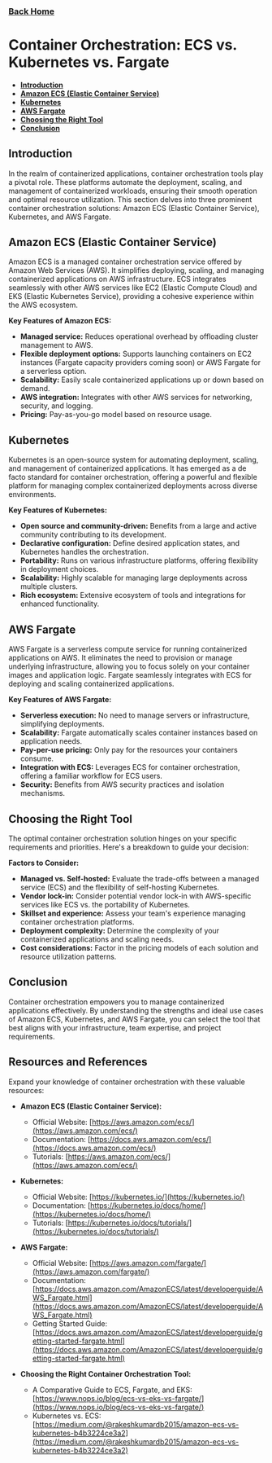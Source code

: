 ### [Back Home](../../README.md)
# Container Orchestration: ECS vs. Kubernetes vs. Fargate

* **[Introduction](#introduction)**
* **[Amazon ECS (Elastic Container Service)](#amazon-ecs-elastic-container-service)**
* **[Kubernetes](#kubernetes)**
* **[AWS Fargate](#aws-fargate)**
* **[Choosing the Right Tool](#choosing-the-right-tool)**
* **[Conclusion](#conclusion)**


## Introduction

In the realm of containerized applications, container orchestration tools play a pivotal role. These platforms automate the deployment, scaling, and management of containerized workloads, ensuring their smooth operation and optimal resource utilization. This section delves into three prominent container orchestration solutions: Amazon ECS (Elastic Container Service), Kubernetes, and AWS Fargate.

## Amazon ECS (Elastic Container Service)

Amazon ECS is a managed container orchestration service offered by Amazon Web Services (AWS). It simplifies deploying, scaling, and managing containerized applications on AWS infrastructure. ECS integrates seamlessly with other AWS services like EC2 (Elastic Compute Cloud) and EKS (Elastic Kubernetes Service), providing a cohesive experience within the AWS ecosystem.

**Key Features of Amazon ECS:**

* **Managed service:** Reduces operational overhead by offloading cluster management to AWS.
* **Flexible deployment options:** Supports launching containers on EC2 instances (Fargate capacity providers coming soon) or AWS Fargate for a serverless option.
* **Scalability:** Easily scale containerized applications up or down based on demand.
* **AWS integration:** Integrates with other AWS services for networking, security, and logging.
* **Pricing:** Pay-as-you-go model based on resource usage.


## Kubernetes

Kubernetes is an open-source system for automating deployment, scaling, and management of containerized applications. It has emerged as a de facto standard for container orchestration, offering a powerful and flexible platform for managing complex containerized deployments across diverse environments.

**Key Features of Kubernetes:**

* **Open source and community-driven:** Benefits from a large and active community contributing to its development.
* **Declarative configuration:** Define desired application states, and Kubernetes handles the orchestration.
* **Portability:** Runs on various infrastructure platforms, offering flexibility in deployment choices.
* **Scalability:** Highly scalable for managing large deployments across multiple clusters.
* **Rich ecosystem:** Extensive ecosystem of tools and integrations for enhanced functionality. 


## AWS Fargate

AWS Fargate is a serverless compute service for running containerized applications on AWS. It eliminates the need to provision or manage underlying infrastructure, allowing you to focus solely on your container images and application logic. Fargate seamlessly integrates with ECS for deploying and scaling containerized applications.

**Key Features of AWS Fargate:**

* **Serverless execution:** No need to manage servers or infrastructure, simplifying deployments.
* **Scalability:** Fargate automatically scales container instances based on application needs.
* **Pay-per-use pricing:** Only pay for the resources your containers consume.
* **Integration with ECS:** Leverages ECS for container orchestration, offering a familiar workflow for ECS users.
* **Security:** Benefits from AWS security practices and isolation mechanisms.


## Choosing the Right Tool

The optimal container orchestration solution hinges on your specific requirements and priorities. Here's a breakdown to guide your decision:

**Factors to Consider:**

* **Managed vs. Self-hosted:** Evaluate the trade-offs between a managed service (ECS) and the flexibility of self-hosting Kubernetes.
* **Vendor lock-in:** Consider potential vendor lock-in with AWS-specific services like ECS vs. the portability of Kubernetes.
* **Skillset and experience:** Assess your team's experience managing container orchestration platforms.
* **Deployment complexity:** Determine the complexity of your containerized applications and scaling needs.
* **Cost considerations:** Factor in the pricing models of each solution and resource utilization patterns.


## Conclusion

Container orchestration empowers you to manage containerized applications effectively. By understanding the strengths and ideal use cases of Amazon ECS, Kubernetes, and AWS Fargate, you can select the tool that best aligns with your infrastructure, team expertise, and project requirements.

## Resources and References

Expand your knowledge of container orchestration with these valuable resources:

* **Amazon ECS (Elastic Container Service):**
    * Official Website: [https://aws.amazon.com/ecs/](https://aws.amazon.com/ecs/)
    * Documentation: [https://docs.aws.amazon.com/ecs/](https://docs.aws.amazon.com/ecs/)
    * Tutorials: [https://aws.amazon.com/ecs/](https://aws.amazon.com/ecs/)

* **Kubernetes:**
    * Official Website: [https://kubernetes.io/](https://kubernetes.io/)
    * Documentation: [https://kubernetes.io/docs/home/](https://kubernetes.io/docs/home/)
    * Tutorials: [https://kubernetes.io/docs/tutorials/](https://kubernetes.io/docs/tutorials/)

* **AWS Fargate:**
    * Official Website: [https://aws.amazon.com/fargate/](https://aws.amazon.com/fargate/)
    * Documentation: [https://docs.aws.amazon.com/AmazonECS/latest/developerguide/AWS_Fargate.html](https://docs.aws.amazon.com/AmazonECS/latest/developerguide/AWS_Fargate.html)
    * Getting Started Guide: [https://docs.aws.amazon.com/AmazonECS/latest/developerguide/getting-started-fargate.html](https://docs.aws.amazon.com/AmazonECS/latest/developerguide/getting-started-fargate.html)

* **Choosing the Right Container Orchestration Tool:**
    * A Comparative Guide to ECS, Fargate, and EKS: [https://www.nops.io/blog/ecs-vs-eks-vs-fargate/](https://www.nops.io/blog/ecs-vs-eks-vs-fargate/)
    * Kubernetes vs. ECS: [https://medium.com/@rakeshkumardb2015/amazon-ecs-vs-kubernetes-b4b3224ce3a2](https://medium.com/@rakeshkumardb2015/amazon-ecs-vs-kubernetes-b4b3224ce3a2)

